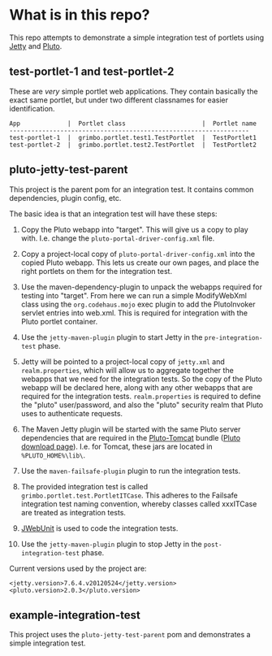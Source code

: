 What is in this repo?
===

This repo attempts to demonstrate a simple integration test of portlets using [Jetty] and [Pluto].

test-portlet-1 and test-portlet-2
---

These are *very* simple portlet web applications. They contain basically the exact same portlet, but under two different classnames for easier identification.

```
App             |  Portlet class                     |  Portlet name
------------------------------------------------------------------
test-portlet-1  |  grimbo.portlet.test1.TestPortlet  |  TestPortlet1
test-portlet-2  |  grimbo.portlet.test2.TestPortlet  |  TestPortlet2
```

pluto-jetty-test-parent
---

This project is the parent pom for an integration test. It contains common dependencies, plugin config, etc.

The basic idea is that an integration test will have these steps:

1. Copy the Pluto webapp into "target". This will give us a copy to play with. I.e. change the `pluto-portal-driver-config.xml` file.

1. Copy a project-local copy of `pluto-portal-driver-config.xml` into the copied Pluto webapp. This lets us create our own pages, and place the right portlets on them for the integration test.

1. Use the maven-dependency-plugin to unpack the webapps required for testing into "target". From here we can run a simple ModifyWebXml class using the `org.codehaus.mojo` exec plugin to add the PlutoInvoker servlet entries into web.xml. This is required for integration with the Pluto portlet container.

1. Use the `jetty-maven-plugin` plugin to start Jetty in the `pre-integration-test` phase.

1. Jetty will be pointed to a project-local copy of `jetty.xml` and `realm.properties`, which will allow us to aggregate together the webapps that we need for the integration tests.
So the copy of the Pluto webapp will be declared here, along with any other webapps that are required for the integration tests. `realm.properties` is required to define the "pluto" user/password, and also the "pluto" security realm that Pluto uses to authenticate requests.

1. The Maven Jetty plugin will be started with the same Pluto server dependencies that are required in the [Pluto-Tomcat][ExamplePlutoDownloadUrl] bundle ([Pluto download page][PlutoDownload]). I.e. for Tomcat, these jars are located in `%PLUTO_HOME%\lib\`.

1. Use the `maven-failsafe-plugin` plugin to run the integration tests.

1. The provided integration test is called `grimbo.portlet.test.PortletITCase`. This adheres to the Failsafe integration test naming convention, whereby classes called xxxITCase are treated as integration tests.

1. [JWebUnit] is used to code the integration tests.

1. Use the `jetty-maven-plugin` plugin to stop Jetty in the `post-integration-test` phase.

Current versions used by the project are:

    <jetty.version>7.6.4.v20120524</jetty.version>
    <pluto.version>2.0.3</pluto.version>

example-integration-test
---

This project uses the `pluto-jetty-test-parent` pom and demonstrates a simple integration test.

[Jetty]: http://jetty.codehaus.org/jetty/
[Pluto]: http://portals.apache.org/pluto/v20/getting-started.html
[PlutoDownload]: http://portals.apache.org/pluto/download.html
[ExamplePlutoDownloadUrl]: http://www.us.apache.org/dist/portals/pluto/pluto-2.0.3-bundle.zip
[JWebUnit]: http://jwebunit.sourceforge.net/
